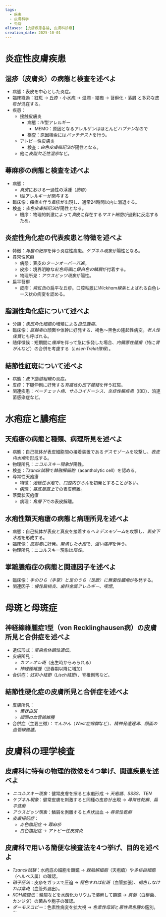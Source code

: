 ```yaml
---
tags:
  - 疾患
  - 皮膚科学
  - 免疫
aliases: [皮膚疾患各論, 皮膚科診察]
creation_date: 2025-10-01
---
```

# 炎症性皮膚疾患
## 湿疹（皮膚炎）の病態と検査を述べよ
- 病態：表皮を中心とした炎症。
- 臨床経過：紅斑 → 丘疹・小水疱 → 湿潤・結痂 → 苔癬化・落屑 と多彩な皮疹が混在する。
- 疾患：
	- 接触皮膚炎
		- 病態：*Ⅳ*型アレルギー
			- MEMO：原因となるアレルゲンはほとんど*ハプテン*なので
		- 検査：原因検索には*パッチテスト*を行う。
	- アトピー性皮膚炎
		- 検査：*白色皮膚描記法*が陽性となる。
	- 他に*皮脂欠乏性湿疹*など。

## 蕁麻疹の病態と検査を述べよ
- 病態：
	- *真皮*における一過性の浮腫（*膨*疹）
	- *Ⅰ*型アレルギーが関与する
- 臨床像：瘙痒を伴う*膨*疹が出現し、通常24時間以内に消退する。
- 検査：*赤色皮膚描記法*が陽性となる。
	- 機序：物理的刺激によって*真*皮に存在する*マスト細胞*が過剰に反応するため。

## 炎症性角化症の代表疾患と特徴を述べよ
- 特徴：*角層の肥厚*を伴う炎症性疾患。*ケブネル現象*が陽性となる。
- 尋常性乾癬
	- 病態：表皮の*ターンオーバー亢進*。
	- 皮疹：境界明瞭な*紅色局面*に*銀白色の鱗屑*が付着する。
	- 物理所見：*アウスピッツ現象*が陽性。
- 扁平苔癬
	- 皮疹：*紫紅色*の扁平な丘疹。口腔粘膜に*Wickham線条*とよばれる白色レース状の病変を認める。

## 脂漏性角化症について述べよ
- 分類：*表皮角化細胞*の増殖による*良性腫瘍*。
- 臨床像：*高齢者*の顔面や体幹に好発する、褐色～黒色の隆起性病変。*老人性疣贅*とも呼ばれる。
- 随伴徴候：短期間に*瘙痒*を伴って急に多発した場合、*内臓悪性腫瘍*（特に*胃がん*など）の合併を考慮する（*Leser-Trélat徴候*）。

## 結節性紅斑について述べよ
- 病態：*皮下脂肪組織*の炎症。
- 皮疹：下腿伸側に好発する*有痛性*の*皮下硬結*を伴う紅斑。
- 関連疾患：*ベーチェット病*、*サルコイドーシス*、*炎症性腸疾患*（IBD）、溶連菌感染症など。

# 水疱症と膿疱症
## 天疱瘡の病態と種類、病理所見を述べよ
- 病態：自己抗体が表皮細胞間の接着装置である*デスモゾーム*を攻撃し、*表皮内水疱*を形成する。
- 物理所見：*ニコルスキー現象*が陽性。
- 検査：*Tzanck試験*で*棘融解細胞*（acantholytic cell）を認める。
- 尋常性天疱瘡
	- 特徴：*弛緩性水疱*で、*口腔内びらん*を初発とすることが多い。
	- 病理：*基底層直上*での表皮解離。
- 落葉状天疱瘡
	- 病理：*角層下*での表皮解離。

## 水疱性類天疱瘡の病態と病理所見を述べよ
- 病態：自己抗体が表皮と真皮を接着する*ヘミデスモゾーム*を攻撃し、*表皮下水疱*を形成する。
- 臨床像：*高齢者*に好発。*緊満した水疱*で、*強い瘙痒*を伴う。
- 物理所見：ニコルスキー現象は*陰性*。

## 掌蹠膿疱症の病態と関連因子を述べよ
- 臨床像：*手のひら（手掌）*と*足のうら（足蹠）*に*無菌性膿疱*が多発する。
- 関連因子：*慢性扁桃炎*、*歯科金属アレルギー*、*喫煙*。

# 母斑と母斑症
## 神経線維腫症1型（von Recklinghausen病）の皮膚所見と合併症を述べよ
- 遺伝形式：*常染色体顕性遺伝*。
- 皮膚所見：
	- *カフェオレ斑*（出生時からみられる）
	- *神経線維腫*（思春期以降に増加）
- 合併症：*虹彩小結節*（*Lisch結節*）、脊椎側弯など。

## 結節性硬化症の皮膚所見と合併症を述べよ
- 皮膚所見：
	- *葉状白斑*
	- *顔面の血管線維腫*
- 合併症（主要三徴）：*てんかん*（*West症候群*など）、*精神発達遅滞*、*顔面の血管線維腫*。

# 皮膚科の理学検査
## 皮膚科に特有の物理的徴候を4つ挙げ、関連疾患を述べよ
- *ニコルスキー現象*：健常皮膚を擦ると水疱形成 → *天疱瘡*、*SSSS*、*TEN*
- *ケブネル現象*：健常皮膚を刺激すると同種の皮疹が出現 → *尋常性乾癬*、*扁平苔癬*
- *アウスピッツ現象*：鱗屑を剥離すると点状出血 → *尋常性乾癬*
- *皮膚描記症*：
	- *赤色描記症* → *蕁麻疹*
	- *白色描記症* → *アトピー性皮膚炎*

## 皮膚科で用いる簡便な検査法を4つ挙げ、目的を述べよ
- *Tzanck試験*：水疱底の細胞を顕鏡 → *棘融解細胞*（天疱瘡）や*多核巨細胞*（ヘルペス属）の確認。
- *硝子圧法*：皮疹をガラスで圧迫 → *褪色すれば紅斑*（血管拡張）、*褪色しなければ紫斑*（血管外漏出）。
- *KOH顕鏡法*：鱗屑などを水酸化カリウムで溶解して顕鏡 → *真菌*（白癬菌、カンジダ）の菌糸や胞子の確認。
- *ダーモスコピー*：色素性病変を拡大視 → *色素性母斑*と*悪性黒色腫*の鑑別。```